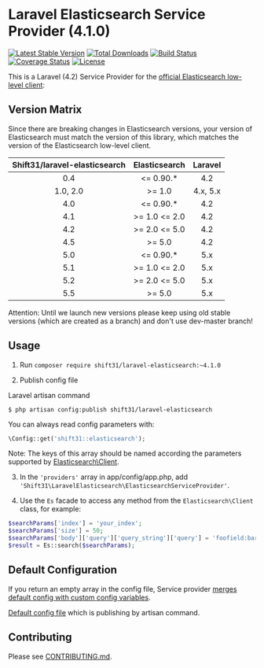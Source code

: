 Laravel Elasticsearch Service Provider  (4.1.0)
================================================
[![Latest Stable Version](https://poser.pugx.org/shift31/laravel-elasticsearch/v/stable)](https://packagist.org/packages/shift31/laravel-elasticsearch)
[![Total Downloads](https://poser.pugx.org/shift31/laravel-elasticsearch/downloads)](https://packagist.org/packages/shift31/laravel-elasticsearch)
[![Build Status](https://travis-ci.org/shift31/laravel-elasticsearch.svg?branch=4.1)](https://travis-ci.org/shift31/laravel-elasticsearch)
[![Coverage Status](https://coveralls.io/repos/github/shift31/laravel-elasticsearch/badge.svg?branch=4.1)](https://coveralls.io/github/shift31/laravel-elasticsearch?branch=master)
[![License](https://poser.pugx.org/shift31/laravel-elasticsearch/license)](https://packagist.org/packages/shift31/laravel-elasticsearch)

This is a Laravel (4.2) Service Provider for the [official Elasticsearch low-level client](http://www.elasticsearch.org/guide/en/elasticsearch/client/php-api/current/index.html):

Version Matrix
------------------
Since there are breaking changes in Elasticsearch versions, your version of Elasticsearch must match the version of this 
library, which matches the version of the Elasticsearch low-level client. 

|Shift31/laravel-elasticsearch| Elasticsearch | Laravel |
| :---: | :---: | :---: |
| 0.4| <= 0.90.* | 4.2 |
| 1.0, 2.0| \>= 1.0 | 4.x, 5.x |
|4.0| <= 0.90.* | 4.2|
|4.1| \>= 1.0 <= 2.0 | 4.2|
|4.2| \>= 2.0 <= 5.0| 4.2|
|4.5| \>= 5.0| 4.2|
|5.0| <= 0.90.* | 5.x|
|5.1| \>= 1.0 <= 2.0 | 5.x|
|5.2| \>= 2.0 <= 5.0| 5.x|
|5.5| \>= 5.0| 5.x|

Attention: Until we launch new versions please keep using old stable versions (which are created as a branch) and don't use dev-master branch!

Usage
-----
1. Run `composer require shift31/laravel-elasticsearch:~4.1.0`

2. Publish config file

Laravel artisan command 
```
$ php artisan config:publish shift31/laravel-elasticsearch 
```
You can always read config parameters with:
```php
\Config::get('shift31::elasticsearch');
```
Note: The keys of this array should be named according the parameters supported by [Elasticsearch\Client](https://github.com/elastic/elasticsearch-php/blob/0.4/src/Elasticsearch/Client.php).

3. In the `'providers'` array in app/config/app.php, add `'Shift31\LaravelElasticsearch\ElasticsearchServiceProvider'`. 

4. Use the `Es` facade to access any method from the `Elasticsearch\Client` class, for example:
```php
$searchParams['index'] = 'your_index';
$searchParams['size'] = 50;
$searchParams['body']['query']['query_string']['query'] = 'foofield:barstring';
$result = Es::search($searchParams);
```

Default Configuration
---------------------
If you return an empty array in the config file, Service provider [merges default config with custom config variables](https://github.com/shift31/laravel-elasticsearch/blob/master/src/Shift31/LaravelElasticsearch/ElasticsearchServiceProvider.php#L27).

[Default config file](src/config/elasticsearch.php) which is publishing by artisan command.

Contributing
---------------------
Please see [CONTRIBUTING.md](CONTRIBUTING.md).